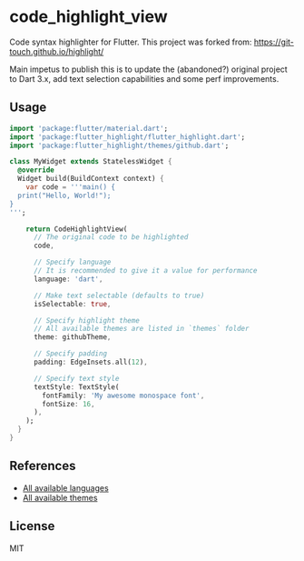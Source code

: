 # code_highlight_view

Code syntax highlighter for Flutter. 
This project was forked from: https://git-touch.github.io/highlight/ 

Main impetus to publish this is to update the (abandoned?) original project to Dart 3.x, add text selection capabilities and some perf improvements.

## Usage

```dart
import 'package:flutter/material.dart';
import 'package:flutter_highlight/flutter_highlight.dart';
import 'package:flutter_highlight/themes/github.dart';

class MyWidget extends StatelessWidget {
  @override
  Widget build(BuildContext context) {
    var code = '''main() {
  print("Hello, World!");
}
''';

    return CodeHighlightView(
      // The original code to be highlighted
      code,

      // Specify language
      // It is recommended to give it a value for performance
      language: 'dart',

      // Make text selectable (defaults to true)
      isSelectable: true, 

      // Specify highlight theme
      // All available themes are listed in `themes` folder
      theme: githubTheme,

      // Specify padding
      padding: EdgeInsets.all(12),

      // Specify text style
      textStyle: TextStyle(
        fontFamily: 'My awesome monospace font',
        fontSize: 16,
      ),
    );
  }
}
```

## References

- [All available languages](https://github.com/git-touch/highlight.dart/tree/master/highlight/lib/languages)
- [All available themes](https://github.com/1runeberg/code_highlight-view/blob/main/code_highlight_view/lib/themes)

## License

MIT

